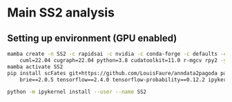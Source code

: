 # Main SS2 analysis

## Setting up environment (GPU enabled)

```bash
mamba create -n SS2 -c rapidsai -c nvidia -c conda-forge -c defaults -c r \
	cuml=22.04 cugraph=22.04 python=3.8 cudatoolkit=11.0 r-mgcv rpy2 -y
mamba activate SS2
pip install scFates git+https://github.com/LouisFaure/anndata2pagoda palantir cellrank \
	brie==2.0.5 tensorflow==2.4.0 tensorflow-probability==0.12.2 ipykernel scvelo

python -m ipykernel install --user --name SS2
```
